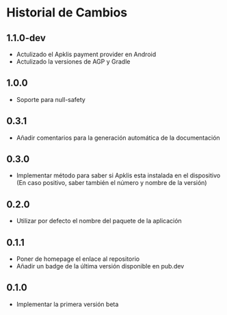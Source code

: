 # Historial de Cambios

## 1.1.0-dev

* Actulizado el Apklis payment provider en Android
* Actulizado la versiones de AGP y Gradle

## 1.0.0

* Soporte para null-safety

## 0.3.1

* Añadir comentarios para la generación automática de la documentación

## 0.3.0

* Implementar método para saber si Apklis esta instalada en el dispositivo (En caso positivo, saber también el número y nombre de la versión)

## 0.2.0

* Utilizar por defecto el nombre del paquete de la aplicación

## 0.1.1

* Poner de homepage el enlace al repositorio
* Añadir un badge de la última versión disponible en pub.dev

## 0.1.0

* Implementar la primera versión beta
